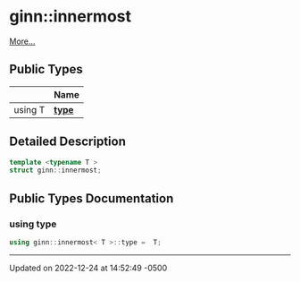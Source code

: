 # ginn::innermost


 [More...](#detailed-description)

## Public Types

|                | Name           |
| -------------- | -------------- |
| using T | **[type](api/Classes/structginn_1_1innermost.md#using-type)**  |

## Detailed Description

```cpp
template <typename T >
struct ginn::innermost;
```

## Public Types Documentation

### using type

```cpp
using ginn::innermost< T >::type =  T;
```


-------------------------------

Updated on 2022-12-24 at 14:52:49 -0500